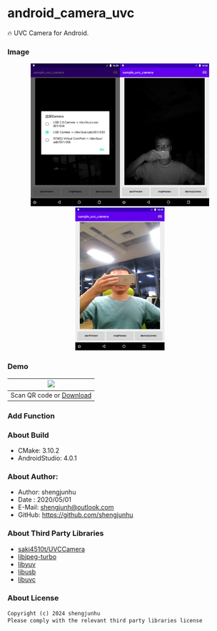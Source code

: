# android_camera_uvc
🔥 UVC Camera for Android.

### Image
<center class="third">
    <img src="doc/img/screenshot1.png" width="200"/><img src="doc/img/screenshot2.png" width="200"/><img src="doc/img/screenshot3.png" width="200"/>
</center>

### Demo
| <img src="doc/img/qr_apk.png" width="250" /> |
| :--------:                                   |
| Scan QR code or [Download][1]                |

### Add Function


### About Build
* CMake: 3.10.2
* AndroidStudio: 4.0.1

### About Author:
- Author: shengjunhu
- Date  : 2020/05/01
- E-Mail: shengjunh@outlook.com
- GitHub: https://github.com/shengjunhu

### About Third Party Libraries
- [saki4510t/UVCCamera][2]
- [libjpeg-turbo][3]
- [libyuv][4]
- [libusb][5]
- [libuvc][6]

### About License
```
Copyright (c) 2024 shengjunhu
Please comply with the relevant third party libraries license
```

[1]: https://github.com/shengjunhu/android_camera_uvc/raw/main/app/release/android_camera_uvc.apk
[2]: https://github.com/saki4510t/UVCCamera
[3]: https://github.com/libjpeg-turbo/libjpeg-turbo
[4]: https://chromium.googlesource.com/external/libyuv
[5]: https://github.com/libusb/libusb
[6]: https://github.com/libuvc/libuvc

